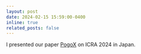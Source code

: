 ```yaml
---
layout: post
date: 2024-02-15 15:59:00-0400
inline: true
related_posts: false
---
```


I presented our paper [PogoX](https://arxiv.org/abs/2309.13737) on ICRA 2024 in Japan.
